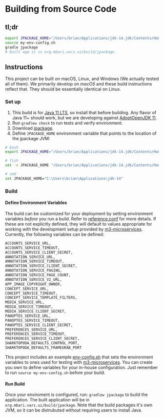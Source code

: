# Building from Source Code

## tl;dr

```bash
export JPACKAGE_HOME="/Users/brian/Applications/jdk-14.jdk/Contents/Home"
source my-env-config.sh
gradle jpackage
# built app is in org.mbari.vars.ui/build/jpackage
```

## Instructions

This project can be built on macOS, Linux, and Windows (We actually tested all of them). We primarily develop on _macOS_ and these build instructions reflect that. They should be essentially identical on Linux.

### Set up

1. This build is for [Java 11 LTS](https://openjdk.java.net/projects/jdk/11/), so install that before building. Any flavor of Java 11+ should work, but we are developing against [AdoptOpenJDK 11](https://adoptopenjdk.net).
2. Run `gradlew check` to run tests and verify environment.
3. Download [jpackage](https://jdk.java.net/jpackage/). 
4. Define `JPACKAGE_HOME` environment variable that points to the location of the jpackage JVM:

```bash
# bash
export JPACKAGE_HOME="/Users/brian/Applications/jdk-14.jdk/Contents/Home"

# fish
set -x JPACKAGE_HOME "/Users/brian/Applications/jdk-14.jdk/Contents/Home"

# cmd
set JPACKAGE_HOME="C:\Users\brian\Applications\jdk-14"
```

### Build

#### Define Environment Variables

The build can be customized for your deployment by setting environment variables _before_ you run a build. Refer to [reference.conf](https://github.com/mbari-media-management/vars-annotation/blob/master/org.mbari.vars.ui/src/main/resources/reference.conf) for more details. If these are not explicitly defined, they will default to values appropriate for working with the development setup provided by [m3-microservices](https://github.com/mbari-media-management/m3-microservices). Currently, the following variables can be defined:

```bash
ACCOUNTS_SERVICE_URL,
ACCOUNTS_SERVICE_TIMEOUT,
ACCOUNTS_SERVICE_CLIENT_SECRET,
ANNOTATION_SERVICE_URL,
ANNOTATION_SERVICE_TIMEOUT,
ANNOTATION_SERVICE_CLIENT_SECRET,
ANNOTATION_SERVICE_PAGING,
ANNOTATION_SERVICE_PAGE_COUNT,
ANNOTATION_SERVICE_V2_URL,
APP_IMAGE_COPYRIGHT_OWNER,
CONCEPT_SERVICE_URL,
CONCEPT_SERVICE_TIMEOUT,
CONCEPT_SERVICE_TEMPLATE_FILTERS,
MEDIA_SERVICE_URL,
MEDIA_SERVICE_TIMEOUT,
MEDIA_SERVICE_CLIENT_SECRET,
PANOPTES_SERVICE_URL,
PANOPTES_SERVICE_TIMEOUT,
PANOPTES_SERVICE_CLIENT_SECRET,
PREFERENCES_SERVICE_URL,
PREFERENCES_SERVICE_TIMEOUT,
PREFERENCES_SERVICE_CLIENT_SECRET,
SHARKTOPODA_DEFAULTS_CONTROL_PORT,
SHARKTOPODA_DEFAULTS_FRAMEGRAB_PORT
```

This project includes an example [env-config.sh](https://github.com/mbari-media-management/vars-annotation/blob/master/env-config.sh) that sets the environment variables to ones used for testing with [m3-microservices](https://github.com/mbari-media-management/m3-microservices). You can create you own to define variables for your in-house configuration. Just remember to run `source my-env-config.sh` before your build.

#### Run Build

Once your enviroment is configured, run: `gradlew jpackage` to build the application. The built application will be in `org.mbari.vars.ui/build/jpackage`. Note that the build packages it's own JVM, so it can be distrubuted without requiring users to install Java.
